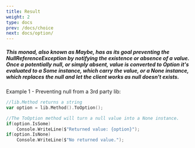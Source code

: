 ```yaml
---
title: Result
weight: 2
type: docs
prev: /docs/choice
next: docs/option/
---
```


##### This monad, also known as Maybe, has as its goal preventing the NullReferenceException by notifying the existence or absence of a value. Once a potentially null, or simply absent, value is converted to Option it's evaluated to a Some instance, which carry the value, or a None instance, which replaces the null and let the client works as null doesn't exists.

Example 1 - Preventing null from a 3rd party lib:

```go {filename="main.go"}
//lib.Method returns a string
var option = lib.Method().ToOption();

//The ToOption method will turn a null value into a None instance.
if(option.IsSome)
    Console.WriteLine($"Returned value: {option}");
if(option.IsNone)
    Console.WriteLine($"No returned value.");
```
